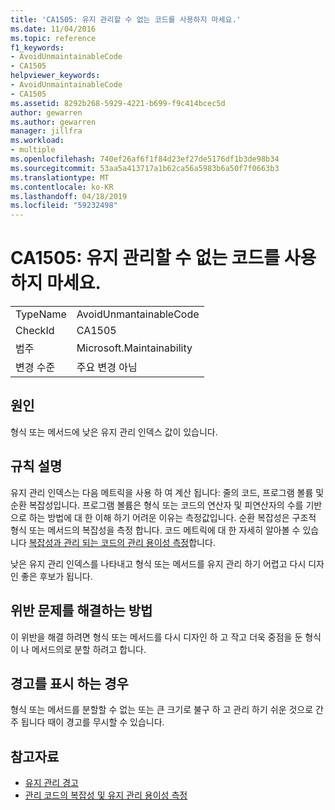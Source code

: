 ```yaml
---
title: 'CA1505: 유지 관리할 수 없는 코드를 사용하지 마세요.'
ms.date: 11/04/2016
ms.topic: reference
f1_keywords:
- AvoidUnmaintainableCode
- CA1505
helpviewer_keywords:
- AvoidUnmaintainableCode
- CA1505
ms.assetid: 8292b268-5929-4221-b699-f9c414bcec5d
author: gewarren
ms.author: gewarren
manager: jillfra
ms.workload:
- multiple
ms.openlocfilehash: 740ef26af6f1f84d23ef27de5176df1b3de98b34
ms.sourcegitcommit: 53aa5a413717a1b62ca56a5983b6a50f7f0663b3
ms.translationtype: MT
ms.contentlocale: ko-KR
ms.lasthandoff: 04/18/2019
ms.locfileid: "59232498"
---
```

# <a name="ca1505-avoid-unmaintainable-code"></a>CA1505: 유지 관리할 수 없는 코드를 사용하지 마세요.

|||
|-|-|
|TypeName|AvoidUnmantainableCode|
|CheckId|CA1505|
|범주|Microsoft.Maintainability|
|변경 수준|주요 변경 아님|

## <a name="cause"></a>원인

형식 또는 메서드에 낮은 유지 관리 인덱스 값이 있습니다.

## <a name="rule-description"></a>규칙 설명

유지 관리 인덱스는 다음 메트릭을 사용 하 여 계산 됩니다: 줄의 코드, 프로그램 볼륨 및 순환 복잡성입니다. 프로그램 볼륨은 형식 또는 코드의 연산자 및 피연산자의 수를 기반으로 하는 방법에 대 한 이해 하기 어려운 이유는 측정값입니다. 순환 복잡성은 구조적 형식 또는 메서드의 복잡성을 측정 합니다. 코드 메트릭에 대 한 자세히 알아볼 수 있습니다 [복잡성과 관리 되는 코드의 관리 용이성 측정](../code-quality/code-metrics-values.md)합니다.

낮은 유지 관리 인덱스를 나타내고 형식 또는 메서드를 유지 관리 하기 어렵고 다시 디자인 좋은 후보가 됩니다.

## <a name="how-to-fix-violations"></a>위반 문제를 해결하는 방법

이 위반을 해결 하려면 형식 또는 메서드를 다시 디자인 하 고 작고 더욱 중점을 둔 형식이 나 메서드의로 분할 하려고 합니다.

## <a name="when-to-suppress-warnings"></a>경고를 표시 하는 경우

형식 또는 메서드를 분할할 수 없는 또는 큰 크기로 불구 하 고 관리 하기 쉬운 것으로 간주 됩니다 때이 경고를 무시할 수 있습니다.

## <a name="see-also"></a>참고자료

- [유지 관리 경고](../code-quality/maintainability-warnings.md)
- [관리 코드의 복잡성 및 유지 관리 용이성 측정](../code-quality/code-metrics-values.md)